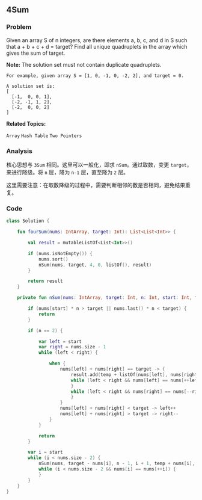 ## 4Sum

### Problem

Given an array S of n integers, are there elements a, b, c, and d in S such that a + b + c + d = target? Find all unique quadruplets in the array which gives the sum of target.

**Note:** The solution set must not contain duplicate quadruplets.

```
For example, given array S = [1, 0, -1, 0, -2, 2], and target = 0.

A solution set is:
[
  [-1,  0, 0, 1],
  [-2, -1, 1, 2],
  [-2,  0, 0, 2]
]
```

**Related Topics:**

`Array` `Hash Table` `Two Pointers`

### Analysis

核心思想与 `3Sum` 相同。这里可以一般化，即求 `nSum`。通过取数，变更 `target`，来进行降级。将 `n` 层，降为 `n-1` 层，直至降为 `2` 层。

这里需要注意：在取数降级的过程中，需要判断相邻的数是否相同，避免结果重复。

### Code

```kotlin
class Solution {

    fun fourSum(nums: IntArray, target: Int): List<List<Int>> {

        val result = mutableListOf<List<Int>>()

        if (nums.isNotEmpty()) {
            nums.sort()
            nSum(nums, target, 4, 0, listOf(), result)
        }

        return result
    }

    private fun nSum(nums: IntArray, target: Int, n: Int, start: Int, temp: List<Int>, result: MutableList<List<Int>>) {

        if (nums[start] * n > target || nums.last() * n < target) {
            return
        }

        if (n == 2) {

            var left = start
            var right = nums.size - 1
            while (left < right) {

                when {
                    nums[left] + nums[right] == target -> {
                        result.add(temp + listOf(nums[left], nums[right]))
                        while (left < right && nums[left] == nums[++left]) {
                        }
                        while (left < right && nums[right] == nums[--right]) {
                        }
                    }
                    nums[left] + nums[right] < target -> left++
                    nums[left] + nums[right] > target -> right--
                }
            }

            return
        }

        var i = start
        while (i < nums.size - 2) {
            nSum(nums, target - nums[i], n - 1, i + 1, temp + nums[i], result)
            while (i < nums.size - 2 && nums[i] == nums[++i]) {
            }
        }
    }
}
```